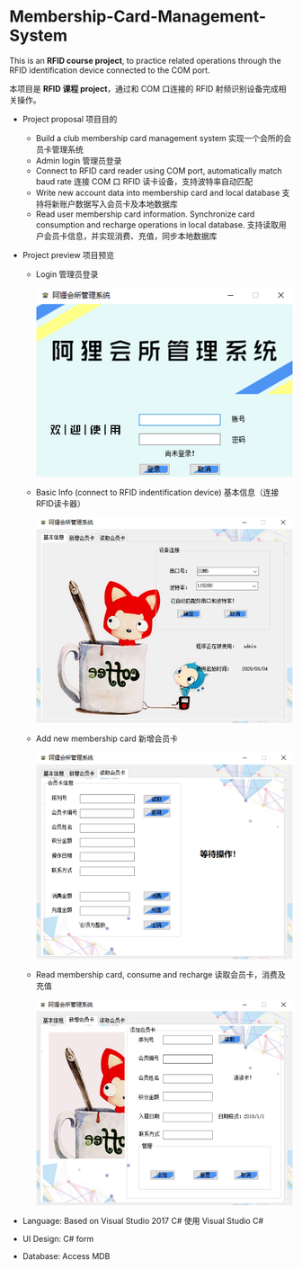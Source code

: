 # Membership-Card-Management-System

This is an **RFID course project**, to practice related operations through the RFID identification device connected to the COM port.

本项目是 **RFID 课程 project**，通过和 COM 口连接的 RFID 射频识别设备完成相关操作。


- Project proposal 项目目的
    - Build a club membership card management system 实现一个会所的会员卡管理系统
    - Admin login 管理员登录
    - Connect to RFID card reader using COM port, automatically match baud rate 连接 COM 口 RFID 读卡设备，支持波特率自动匹配
    - Write new account data into membership card and local database 支持将新账户数据写入会员卡及本地数据库
    - Read user membership card information. Synchronize card consumption and recharge operations in local database. 支持读取用户会员卡信息，并实现消费、充值，同步本地数据库

- Project preview 项目预览
    - Login 管理员登录
        
        ![login](img/login.png)
    - Basic Info (connect to RFID indentification device) 基本信息（连接RFID读卡器）

        ![1](img/1.png)
    - Add new membership card 新增会员卡

        ![2](img/2.png)
    - Read membership card, consume and recharge 读取会员卡，消费及充值

        ![3](img/3.png)


- Language: Based on Visual Studio 2017 C# 使用 Visual Studio C#
- UI Design: C# form
- Database: Access MDB
